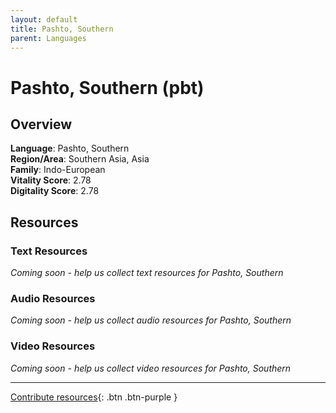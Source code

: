 ```yaml
---
layout: default
title: Pashto, Southern
parent: Languages
---
```


# Pashto, Southern (pbt)

## Overview

**Language**: Pashto, Southern  
**Region/Area**: Southern Asia, Asia  
**Family**: Indo-European  
**Vitality Score**: 2.78  
**Digitality Score**: 2.78  

## Resources

### Text Resources
*Coming soon - help us collect text resources for Pashto, Southern*

### Audio Resources
*Coming soon - help us collect audio resources for Pashto, Southern*

### Video Resources
*Coming soon - help us collect video resources for Pashto, Southern*

---

[Contribute resources](https://fairtrain.github.io/){: .btn .btn-purple }
